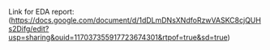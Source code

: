 Link for EDA report: (https://docs.google.com/document/d/1dDLmDNsXNdfoRzwVASKC8cjQUHs2Difg/edit?usp=sharing&ouid=117037355917723674301&rtpof=true&sd=true)
